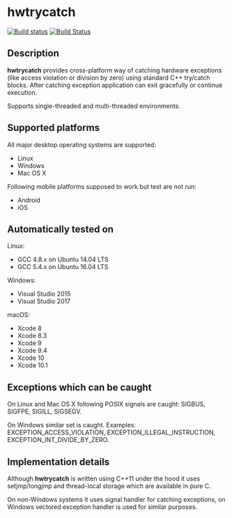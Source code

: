 # hwtrycatch

[![Build status](https://ci.appveyor.com/api/projects/status/cvvfms6c48opx2j0?svg=true)](https://ci.appveyor.com/project/kutelev/hwtrycatch)
[![Build Status](https://travis-ci.org/kutelev/hwtrycatch.svg?branch=master)](https://travis-ci.org/kutelev/hwtrycatch)

## Description ##

**hwtrycatch** provides cross-platform way of catching hardware exceptions (like access violation or division by zero) using standard C++ try/catch blocks. After catching exception application can exit gracefully or continue execution.

Supports single-threaded and multi-threaded environments.

## Supported platforms ##

All major desktop operating systems are supported:

* Linux
* Windows
* Mac OS X

Following mobile platforms supposed to work but test are not run:

* Android
* iOS

## Automatically tested on ##

Linux:
* GCC 4.8.x on Ubuntu 14.04 LTS
* GCC 5.4.x on Ubuntu 16.04 LTS

Windows:
* Visual Studio 2015
* Visual Studio 2017

macOS:
* Xcode 8
* Xcode 8.3
* Xcode 9
* Xcode 9.4
* Xcode 10
* Xcode 10.1

## Exceptions which can be caught ##

On Linux and Mac OS X following POSIX signals are caught: SIGBUS, SIGFPE, SIGILL, SIGSEGV.

On Windows similar set is caught. Examples: EXCEPTION_ACCESS_VIOLATION, EXCEPTION_ILLEGAL_INSTRUCTION, EXCEPTION_INT_DIVIDE_BY_ZERO.

## Implementation details ##

Although **hwtrycatch** is written using C++11 under the hood it uses setjmp/longjmp and thread-local storage which are available in pure C.

On non-Windows systems it uses signal handler for catching exceptions, on Windows vectored exception handler is used for similar purposes.
